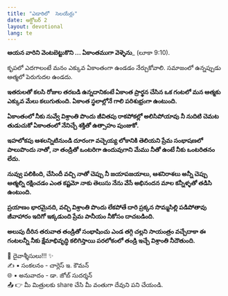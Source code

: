 ```yaml
---
title: "ఎడారిలో  సెలయేర్లు"
date: అక్టోబర్ 2
layout: devotional
lang: te
---
```


**ఆయన వారిని వెంటబెట్టుకొని ... ఏకాంతముగా వెళ్ళెను**_ (లూకా 9:10). 

కృపలో ఎదగాలంటే మనం ఎక్కువ ఏకాంతంగా ఉండడం నేర్చుకోవాలి. సమాజంలో ఉన్నప్పుడు ఆత్మలో పెరుగుదల ఉండదు. 

**ఇతరులతో కలసి రోజుల తరబడి ఉన్నదానికంటే ఏకాంత ప్రార్థన చేసిన ఒక గంటలో మన ఆత్మకు ఎక్కువ మేలు కలుగుతుంది. ఏకాంత స్థలాల్లోనే గాలి పరిశుభ్రంగా ఉంటుంది.**

**ఏకాంతంలో నీకు నువ్వే విశ్రాంతి పొందు జీవితపు రాకపోకల్లో అలిసిపోయావు నీ నుదిటి చెమట తుడుచుకో ఏకాంతంలో నేనిచ్చే శక్తితో ఉత్సాహం పుంజుకో.**

**ఇహలోకపు ఆశలన్నిటినుండి దూరంగా వచ్చెయ్య లోకానికి తెలియని ప్రేమ సంభాషణలో పాలుపొందు నాతో, నా తండ్రితో ఒంటరిగా ఉందువుగాని మేము నీతో ఉంటే నీకు ఒంటరితనం లేదు.** 

**నువ్వు పలికింది, చేసిందీ వచ్చి నాతో చెప్పు నీ జయాపజయాలు, ఆశనిరాశలు అన్నీ చెప్పు ఆత్మల్ని రక్షించడం ఎంత కష్టమో నాకు తెలుసు నేను వేసే అభినందన మాల కన్నీళ్ళతో తడిసి ఉంటుంది.**

**ప్రయాణం భారమైనది, వచ్చి విశ్రాంతి పొందు లేకపోతే దారి ప్రక్కన సొమ్మసిల్లి పడిపోతావు జీవాహారం ఇదిగో ఇక్కడుంది ప్రేమ పానీయం నీకోసం దాచబడింది.**

**అలుపు దీరిన తరువాత తండ్రితో సంభాషించు ఎండ తగ్గి చల్లని సాయంత్రం వచ్చేదాకా ఈ గంటలన్నీ నీకు క్షేమాభివృద్ధి కలిగిస్తాయి పరలోకంలో తండ్రి ఇచ్చే విశ్రాంతి నీదౌతుంది.**

<div class="blessing">🙏 <span class="bless-text">దైవాశ్శీసులు!!!</span> ✨</div>

<div class="credit">✍️ <span class="credit-text">▪ సంకలనం - చార్లెస్ ఇ. కౌమన్</span></div>
<div class="credit">🌐 <span class="credit-text">▪ అనువాదం - డా. జోబ్ సుదర్శన్</span></div>


<div class="share">📤 👉 <span class="share-text">మీ మిత్రులకు share చేసి మీ వంతుగా దేవుని పని చేయండి.</span></div>
